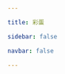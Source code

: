 ```yaml
---

title: 彩蛋

sidebar: false

navbar: false

---
```


<easterEgg></easterEgg>

<script setup>
    import easterEgg from '../../components/easterEgg/easterEgg.vue'
</script>

<style scoped>
    footer,.aside{
        display:none !important;
    }
</style>